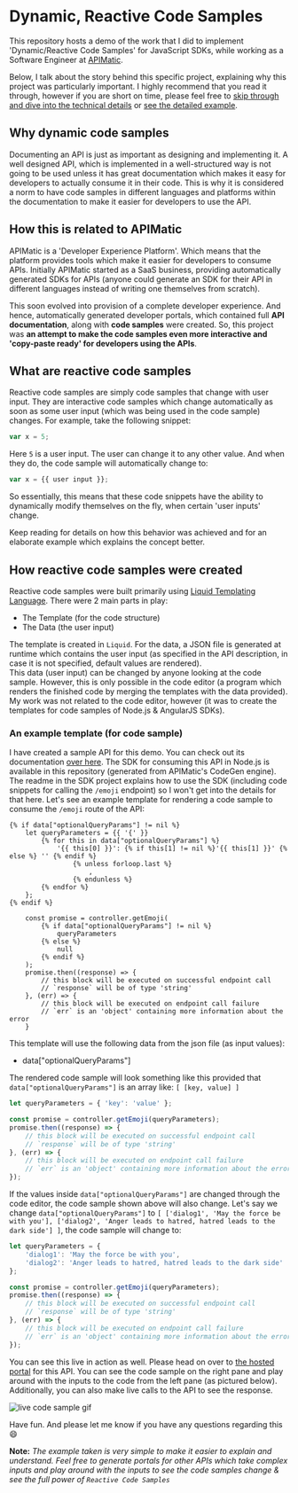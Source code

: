 # Dynamic, Reactive Code Samples

This repository hosts a demo of the work that I did to implement 'Dynamic/Reactive Code Samples' for JavaScript SDKs, while working as a Software Engineer at [APIMatic](https://apimatic.io). 

Below, I talk about the story behind this specific project, explaining why this project was particularly important. I highly recommend that you read it through, however if you are short on time, please feel free to [skip through and dive into the technical details](#what-are-reactive-code-samples) or [see the detailed example](#an-example-template-for-code-sample).

## Why dynamic code samples

Documenting an API is just as important as designing and implementing it. A well designed API, which is implemented in a well-structured way is not going to be used unless it has great documentation which makes it easy for developers to actually consume it in their code. This is why it is considered a norm to have code samples in different languages and platforms within the documentation to make it easier for developers to use the API.

## How this is related to APIMatic

APIMatic is a 'Developer Experience Platform'. Which means that the platform provides tools which make it easier for developers to consume APIs. Initially APIMatic started as a SaaS business, providing automatically generated SDKs for APIs (anyone could generate an SDK for their API in different languages instead of writing one themselves from scratch).

This soon evolved into provision of a complete developer experience. And hence, automatically generated developer portals, which contained full **API documentation**, along with **code samples** were created. So, this project was **an attempt to make the code samples even more interactive and 'copy-paste ready' for developers using the APIs**.

## What are reactive code samples

Reactive code samples are simply code samples that change with user input. They are interactive code samples which change automatically as soon as some user input (which was being used in the code sample) changes.
For example, take the following snippet:

```js
var x = 5;
```

Here `5` is a user input. The user can change it to any other value. And when they do, the code sample will automatically change to:

```js
var x = {{ user input }};
```

So essentially, this means that these code snippets have the ability to dynamically modify themselves on the fly, when certain 'user inputs' change.

Keep reading for details on how this behavior was achieved and for an elaborate example which explains the concept better.

## How reactive code samples were created

Reactive code samples were built primarily using [Liquid Templating Language](https://shopify.github.io/liquid/). There were 2 main parts in play:

* The Template (for the code structure)
* The Data (the user input)

The template is created in `Liquid`. For the data, a JSON file is generated at runtime which contains the user input (as specified in the API description, in case it is not specified, default values are rendered).  
This data (user input) can be changed by anyone looking at the code sample. However, this is only possible in the code editor (a program which renders the finished code by merging the templates with the data provided). My work was not related to the code editor, however (it was to create the templates for code samples of Node.js & AngularJS SDKs).

### An example template (for code sample)

I have created a sample API for this demo. You can check out its documentation [over here](https://apimatic.io/apidocs/emojis/v/1_0#/node-js/getting-started). The SDK for consuming this API in Node.js is available in this repository (generated from APIMatic's CodeGen engine). The readme in the SDK project explains how to use the SDK (including code snippets for calling the `/emoji` endpoint) so I won't get into the details for that here. Let's see an example template for rendering a code sample to consume the `/emoji` route of the API:

```
{% if data["optionalQueryParams"] != nil %}
    let queryParameters = {{ '{' }}
        {% for this in data["optionalQueryParams"] %}
            '{{ this[0] }}': {% if this[1] != nil %}'{{ this[1] }}' {% else %} '' {% endif %}
                {% unless forloop.last %}
                    , 
                {% endunless %}
        {% endfor %}
    };
{% endif %}

    const promise = controller.getEmoji(
        {% if data["optionalQueryParams"] != nil %}
            queryParameters
        {% else %}
            null
        {% endif %}
    );
    promise.then((response) => {
        // this block will be executed on successful endpoint call
        // `response` will be of type 'string'
    }, (err) => {
        // this block will be executed on endpoint call failure
        // `err` is an 'object' containing more information about the error
    }
```

This template will use the following data from the json file (as input values):

* data["optionalQueryParams"]

The rendered code sample will look something like this provided that `data["optionalQueryParams"]` is an array like: `[ [key, value] ]`

```js
let queryParameters = { 'key': 'value' };

const promise = controller.getEmoji(queryParameters);
promise.then((response) => {
    // this block will be executed on successful endpoint call
    // `response` will be of type 'string'
}, (err) => {
    // this block will be executed on endpoint call failure
    // `err` is an 'object' containing more information about the error
});
```

If the values inside `data["optionalQueryParams"]` are changed through the code editor, the code sample shown above will also change. Let's say we change `data["optionalQueryParams"]` to `[ ['dialog1', 'May the force be with you'], ['dialog2', 'Anger leads to hatred, hatred leads to the dark side'] ]`, the code sample will change to:

```js
let queryParameters = {
    'dialog1': 'May the force be with you',
    'dialog2': 'Anger leads to hatred, hatred leads to the dark side'
};

const promise = controller.getEmoji(queryParameters);
promise.then((response) => {
    // this block will be executed on successful endpoint call
    // `response` will be of type 'string'
}, (err) => {
    // this block will be executed on endpoint call failure
    // `err` is an 'object' containing more information about the error
});
```

You can see this live in action as well. Please head on over to [the hosted portal](https://apimatic.io/apidocs/emojis/v/1_0#/node-js/api-endpoints/api-controller/get-emoji) for this API. You can see the code sample on the right pane and play around with the inputs to the code from the left pane (as pictured below). Additionally, you can also make live calls to the API to see the response.

![live code sample gif]()

Have fun. And please let me know if you have any questions regarding this 😄

**Note:** _The example taken is very simple to make it easier to explain and understand. Feel free to generate portals for other APIs which take complex inputs and play around with the inputs to see the code samples change & see the full power of `Reactive Code Samples`_
